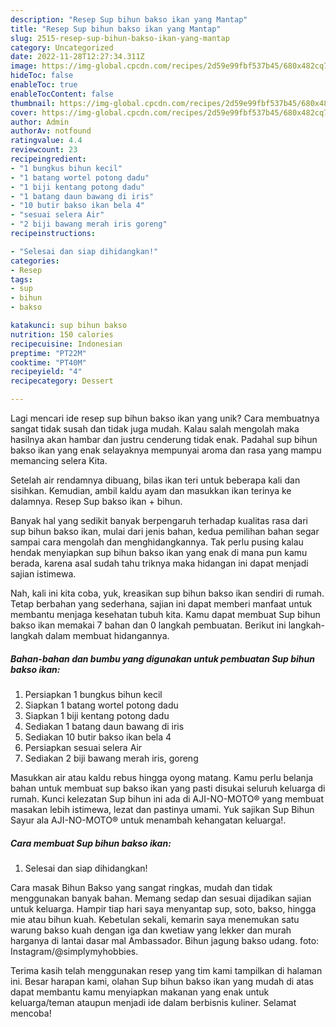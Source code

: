 ```yaml
---
description: "Resep Sup bihun bakso ikan yang Mantap"
title: "Resep Sup bihun bakso ikan yang Mantap"
slug: 2515-resep-sup-bihun-bakso-ikan-yang-mantap
category: Uncategorized
date: 2022-11-28T12:27:34.311Z
image: https://img-global.cpcdn.com/recipes/2d59e99fbf537b45/680x482cq70/sup-bihun-bakso-ikan-foto-resep-utama.jpg
hideToc: false
enableToc: true
enableTocContent: false
thumbnail: https://img-global.cpcdn.com/recipes/2d59e99fbf537b45/680x482cq70/sup-bihun-bakso-ikan-foto-resep-utama.jpg
cover: https://img-global.cpcdn.com/recipes/2d59e99fbf537b45/680x482cq70/sup-bihun-bakso-ikan-foto-resep-utama.jpg
author: Admin
authorAv: notfound
ratingvalue: 4.4
reviewcount: 23
recipeingredient:
- "1 bungkus bihun kecil"
- "1 batang wortel potong dadu"
- "1 biji kentang potong dadu"
- "1 batang daun bawang di iris"
- "10 butir bakso ikan bela 4"
- "sesuai selera Air"
- "2 biji bawang merah iris goreng"
recipeinstructions:

- "Selesai dan siap dihidangkan!"
categories:
- Resep
tags:
- sup
- bihun
- bakso

katakunci: sup bihun bakso 
nutrition: 150 calories
recipecuisine: Indonesian
preptime: "PT22M"
cooktime: "PT40M"
recipeyield: "4"
recipecategory: Dessert

---
```





Lagi mencari ide resep sup bihun bakso ikan yang unik? Cara membuatnya sangat tidak susah dan tidak juga mudah. Kalau salah mengolah maka hasilnya akan hambar dan justru cenderung tidak enak. Padahal sup bihun bakso ikan yang enak selayaknya mempunyai aroma dan rasa yang mampu memancing selera Kita.





Setelah air rendamnya dibuang, bilas ikan teri untuk beberapa kali dan sisihkan. Kemudian, ambil kaldu ayam dan masukkan ikan terinya ke dalamnya. Resep Sup bakso ikan + bihun.

Banyak hal yang sedikit banyak berpengaruh terhadap kualitas rasa dari sup bihun bakso ikan, mulai dari jenis bahan, kedua pemilihan bahan segar sampai cara mengolah dan menghidangkannya. Tak perlu pusing kalau hendak menyiapkan sup bihun bakso ikan yang enak di mana pun kamu berada, karena asal sudah tahu triknya maka hidangan ini dapat menjadi sajian istimewa.






Nah, kali ini kita coba, yuk, kreasikan sup bihun bakso ikan sendiri di rumah. Tetap berbahan yang sederhana, sajian ini dapat memberi manfaat untuk membantu menjaga kesehatan tubuh kita. Kamu dapat membuat Sup bihun bakso ikan memakai 7 bahan dan 0 langkah pembuatan. Berikut ini langkah-langkah dalam membuat hidangannya.

<!--inarticleads1-->

##### Bahan-bahan dan bumbu yang digunakan untuk pembuatan Sup bihun bakso ikan:

1. Persiapkan 1 bungkus bihun kecil
1. Siapkan 1 batang wortel potong dadu
1. Siapkan 1 biji kentang potong dadu
1. Sediakan 1 batang daun bawang di iris
1. Sediakan 10 butir bakso ikan bela 4
1. Persiapkan sesuai selera Air
1. Sediakan 2 biji bawang merah iris, goreng


Masukkan air atau kaldu rebus hingga oyong matang. Kamu perlu belanja bahan untuk membuat sup bakso ikan yang pasti disukai seluruh keluarga di rumah. Kunci kelezatan Sup bihun ini ada di AJI-NO-MOTO® yang membuat masakan lebih istimewa, lezat dan pastinya umami. Yuk sajikan Sup Bihun Sayur ala AJI-NO-MOTO® untuk menambah kehangatan keluarga!. 

<!--inarticleads2-->

##### Cara membuat Sup bihun bakso ikan:


1. Selesai dan siap dihidangkan!

Cara masak Bihun Bakso yang sangat ringkas, mudah dan tidak menggunakan banyak bahan. Memang sedap dan sesuai dijadikan sajian untuk keluarga. Hampir tiap hari saya menyantap sup, soto, bakso, hingga mie atau bihun kuah. Kebetulan sekali, kemarin saya menemukan satu warung bakso kuah dengan iga dan kwetiaw yang lekker dan murah harganya di lantai dasar mal Ambassador. Bihun jagung bakso udang. foto: Instagram/@simplymyhobbies. 

Terima kasih telah menggunakan resep yang tim kami tampilkan di halaman ini. Besar harapan kami, olahan Sup bihun bakso ikan yang mudah di atas dapat membantu kamu menyiapkan makanan yang enak untuk keluarga/teman ataupun menjadi ide dalam berbisnis kuliner. Selamat mencoba!

